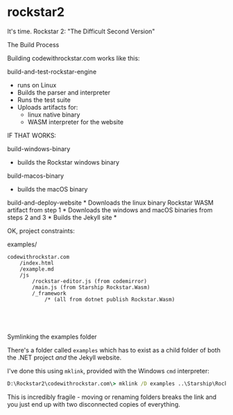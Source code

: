 # rockstar2
It's time. Rockstar 2: "The Difficult Second Version"

The Build Process

Building codewithrockstar.com works like this:

build-and-test-rockstar-engine

- runs on Linux
- Builds the parser and interpreter
- Runs the test suite
- Uploads artifacts for:
	- linux native binary
	- WASM interpreter for the website

IF THAT WORKS:

build-windows-binary
* builds the Rockstar windows binary

build-macos-binary
* builds the macOS binary

 build-and-deploy-website
	* Downloads the linux binary Rockstar WASM artifact from step 1
	* Downloads the windows and macOS binaries from steps 2 and 3
	* Builds the Jekyll site
	* 



OK, project constraints:

examples/

```
codewithrockstar.com
	/index.html
	/example.md
	/js
		/rockstar-editor.js (from codemirror)
		/main.js (from Starship Rockstar.Wasm)
		/_framework
			/* (all from dotnet publish Rockstar.Wasm)
			
		
		
	
```

Symlinking the examples folder

There's a folder called `examples` which has to exist as a child folder of both the .NET project *and* the Jekyll website.

I've done this using `mklink`, provided with the Windows `cmd` interpreter:

```cmd
D:\Rockstar2\codewithrockstar.com\> mklink /D examples ..\Starship\Rockstar.Test\programs\examples
```

This is incredibly fragile - moving or renaming folders breaks the link and you just end up with two disconnected copies of everything.


